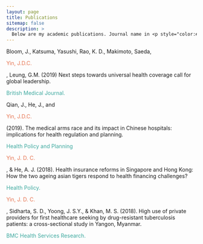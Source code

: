 ```yaml
---
layout: page
title: Publications
sitemap: false
description: >
  Below are my academic publications. Journal name in <p style="color:#3EA99F">blue</p>
---
```


Bloom, J., Katsuma, Yasushi, Rao, K. D., Makimoto, Saeda, <p style="color:#E67451">Yin, J.D.C.</p>, Leung, G.M. (2019) Next steps towards universal health coverage call for global leadership. <p style="color:#3EA99F">British Medical Journal.</p>

Qian, J., He, J., and <p style="color:#E67451">Yin, J.D.C.</p> (2019). The medical arms race and its impact in Chinese hospitals: implications for health regulation and planning. <p style="color:#3EA99F">Health Policy and Planning</p>

<p style="color:#E67451">Yin, J. D. C.</p>, & He, A. J. (2018). Health insurance reforms in Singapore and Hong Kong: How the two ageing asian tigers respond to health financing challenges? <p style="color:#3EA99F">Health Policy. </p>

<p style="color:#E67451">Yin, J. D. C.</p>, Sidharta, S. D., Yoong, J. S.Y., & Khan, M. S. (2018). High use of private providers for
first healthcare seeking by drug-resistant tuberculosis patients: a cross-sectional study in Yangon, Myanmar. <p style="color:#3EA99F">BMC Health Services Research.</p>


